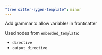 ```yaml
---
"tree-sitter-hygen-template": minor
---
```


Add grammar to allow variables in frontmatter

Used nodes from `embedded_template`:

- `directive`
- `output_directive`
